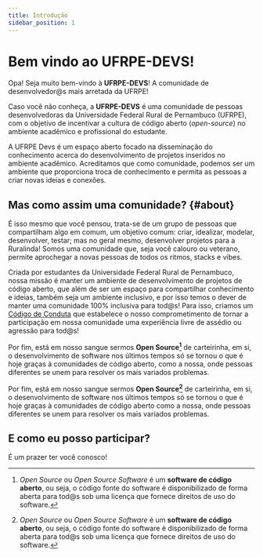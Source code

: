 ```yaml
---
title: Introdução
sidebar_position: 1
---
```


# Bem vindo ao UFRPE-DEVS!

Opa! Seja muito bem-vindo à **UFRPE-DEVS**! A comunidade de desenvolvedor@s mais arretada da UFRPE!

Caso você não conheça, a **UFRPE-DEVS** é uma comunidade de pessoas desenvolvedoras da Universidade Federal Rural de Pernambuco (UFRPE), com o objetivo de incentivar a cultura de código aberto (_open-source_) no ambiente acadêmico e profissional do estudante.

A UFRPE Devs é um espaço aberto focado na disseminação do conhecimento acerca do desenvolvimento de projetos inseridos no ambiente acadêmico. Acreditamos que como comunidade, podemos ser um ambiente que proporciona troca de conhecimento e permita as pessoas a criar novas ideias e conexões.

## Mas como assim uma comunidade? {#about}

É isso mesmo que você pensou, trata-se de um grupo de pessoas que compartilham algo em comum, um objetivo comum: criar, idealizar, modelar, desenvolver, testar; mas no geral mesmo, desenvolver projetos para a Ruralinda! Somos uma comunidade que, seja você calouro ou veterano, permite aprochegar a novas pessoas de todos os ritmos, stacks e vibes.

Criada por estudantes da Universidade Federal Rural de Pernambuco, nossa missão é manter um ambiente de desenvolvimento de projetos de código aberto, que além de ser um espaço para compartilhar conhecimento e ideias, também seja um ambiente inclusivo, e por isso temos o dever de manter uma comunidade 100% inclusiva para tod@s! Para isso, criamos um [Código de Conduta](https://github.com/ufrpe-devs/.github/blob/main/CODE_OF_CONDUCT.md) que estabelece o nosso comprometimento de tornar a participação em nossa comunidade uma experiência livre de assédio ou agressão para tod@s!

Por fim, está em nosso sangue sermos **Open Source[^1]** de carteirinha, em si, o desenvolvimento de software nos últimos tempos só se tornou o que é hoje graças à comunidades de código aberto, como a nossa, onde pessoas diferentes se unem para resolver os mais variados problemas.

Por fim, está em nosso sangue sermos **Open Source[^1]** de carteirinha, em si, o desenvolvimento de software nos últimos tempos só se tornou o que é hoje graças à comunidades de código aberto como a nossa, onde pessoas diferentes se unem para resolver os mais variados problemas.

## E como eu posso participar?

<!-- Há diversas formas de participar de nossa comunidade -->

É um prazer ter você conosco!

[^1]: _Open Source_ ou _Open Source Software_ é um **software de código aberto**, ou seja, o código fonte do software é disponibilizado de forma aberta para tod@s sob uma licença que fornece direitos de uso do software.
